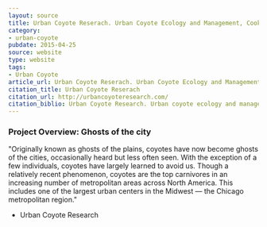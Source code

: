 ```yaml
---
layout: source
title: Urban Coyote Reserach. Urban Coyote Ecology and Management, Cook County, IL
category: 
- urban-coyote
pubdate: 2015-04-25
source: website
type: website
tags:
- Urban Coyote
article_url: Urban Coyote Reserach. Urban Coyote Ecology and Management, Cook County, IL
citation_title: Urban Coyote Reserach
citation_url: http://urbancoyoteresearch.com/
citation_biblio: Urban Coyote Research. Urban coyote ecology and management, Cook County, Illinois.
---
```


### Project Overview: Ghosts of the city

"Originally known as ghosts of the plains, coyotes have now become ghosts of the cities, occasionally heard but less often seen. With the exception of a few individuals, coyotes have largely learned to avoid us. Though a relatively recent phenomenon, coyotes are the top carnivores in an increasing number of metropolitan areas across North America. This includes one of the largest urban centers in the Midwest — the Chicago metropolitan region."
- Urban Coyote Research
